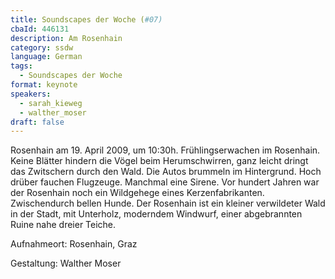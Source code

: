 ```yaml
---
title: Soundscapes der Woche (#07)
cbaId: 446131
description: Am Rosenhain
category: ssdw
language: German
tags:
  - Soundscapes der Woche
format: keynote
speakers:
  - sarah_kieweg
  - walther_moser
draft: false
---
```

Rosenhain am 19. April 2009, um 10:30h. Frühlingserwachen im Rosenhain. Keine Blätter hindern die Vögel beim Herumschwirren, ganz leicht dringt das Zwitschern durch den Wald. Die Autos brummeln im Hintergrund. Hoch drüber fauchen Flugzeuge. Manchmal eine Sirene. Vor hundert Jahren war der Rosenhain noch ein Wildgehege eines Kerzenfabrikanten. Zwischendurch bellen Hunde. Der Rosenhain ist ein kleiner verwildeter Wald in der Stadt, mit Unterholz, moderndem Windwurf, einer abgebrannten Ruine nahe dreier Teiche.

Aufnahmeort: Rosenhain, Graz

Gestaltung: Walther Moser

